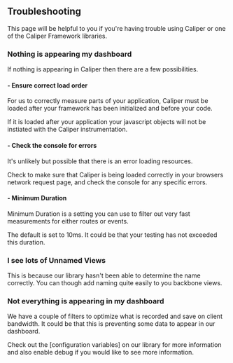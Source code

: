 ## Troubleshooting

This page will be helpful to you if you're having trouble using Caliper or one
of the Caliper Framework libraries.

### Nothing is appearing my dashboard

If nothing is appearing in Caliper then there are a few possibilities.

#### - Ensure correct load order

For us to correctly measure parts of your application, Caliper must be loaded after your framework has been initialized and before your code.

If it is loaded after your application your javascript objects will not be instiated with the Caliper instrumentation.

#### - Check the console for errors

It's unlikely but possible that there is an error loading resources.

Check to make sure that Caliper is being loaded correctly in your browsers
network request page, and check the console for any specific errors.

#### - Minimum Duration

Minimum Duration is a setting you can use to filter out very fast measurements for either routes or events.

The default is set to 10ms. It could be that your testing has not exceeded this duration.

### I see lots of Unnamed Views

This is because our library hasn't been able to determine the name correctly.
You can though add naming quite easily to you backbone views.


### Not everything is appearing in my dashboard

We have a couple of filters to optimize what is recorded and save on client bandwidth. It could be that this is preventing some data to appear in our dashboard.

Check out the [configuration variables] on our library for more information and also enable debug if you would like to see more information.